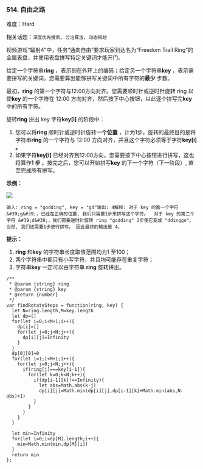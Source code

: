 ### 514. 自由之路

难度：Hard

相关话题：`深度优先搜索`、`分治算法`、`动态规划`

视频游戏&ldquo;辐射4&rdquo;中，任务&ldquo;通向自由&rdquo;要求玩家到达名为&ldquo;Freedom Trail Ring&rdquo;的金属表盘，并使用表盘拼写特定关键词才能开门。

给定一个字符串**ring** ，表示刻在外环上的编码；给定另一个字符串**key** ，表示需要拼写的关键词。您需要算出能够拼写关键词中所有字符的**最少** 步数。

最初，**ring** 的第一个字符与12:00方向对齐。您需要顺时针或逆时针旋转 ring 以使**key** 的一个字符在 12:00 方向对齐，然后按下中心按钮，以此逐个拼写完**key** 中的所有字符。

旋转**ring** 拼出 key 字符**key[i]** 的阶段中：

1. 您可以将**ring** 顺时针或逆时针旋转**一个位置** ，计为1步。旋转的最终目的是将字符串**ring** 的一个字符与 12:00 方向对齐，并且这个字符必须等于字符**key[i] 。** 
2. 如果字符**key[i]** 已经对齐到12:00方向，您需要按下中心按钮进行拼写，这也将算作**1 步** 。按完之后，您可以开始拼写**key** 的下一个字符（下一阶段）, 直至完成所有拼写。


**示例：** 



![](https://assets.leetcode-cn.com/aliyun-lc-upload/uploads/2018/10/22/ring.jpg)
```
输入: ring = "godding", key = "gd"输出: 4解释: 对于 key 的第一个字符 &#39;g&#39;，已经在正确的位置, 我们只需要1步来拼写这个字符。  对于 key 的第二个字符 &#39;d&#39;，我们需要逆时针旋转 ring "godding" 2步使它变成 "ddinggo"。 当然, 我们还需要1步进行拼写。 因此最终的输出是 4。
```
**提示：** 

1. **ring**  和**key** 的字符串长度取值范围均为1 至100；
2. 两个字符串中都只有小写字符，并且均可能存在重复字符；
3. 字符串**key** 一定可以由字符串 **ring** 旋转拼出。


```
/**
 * @param {string} ring
 * @param {string} key
 * @return {number}
 */
var findRotateSteps = function(ring, key) {
  let N=ring.length,M=key.length
  let dp=[]
  for(let i=0;i<M+1;i++){
    dp[i]=[]
    for(let j=0;j<N;j++){
      dp[i][j]=Infinity
    }
  }
  dp[0][0]=0
  for(let i=1;i<M+1;i++){
    for(let j=0;j<N;j++){
      if(ring[j]===key[i-1]){
        for(let k=0;k<N;k++){
          if(dp[i-1][k]!==Infinity){
            let abs=Math.abs(k-j)
            dp[i][j]=Math.min(dp[i][j],dp[i-1][k]+Math.min(abs,N-abs)+1)
          }
        }        
      }
    }
  }
  
  let min=Infinity
  for(let i=0;i<dp[M].length;i++){
    min=Math.min(min,dp[M][i])
  }
  return min
}; 
```

